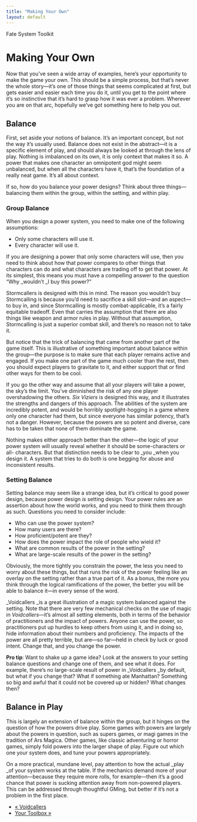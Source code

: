 ```yaml
---
title: "Making Your Own"
layout: default
---
```

    
Fate System Toolkit

#  Making Your Own

Now that you’ve seen a wide array of examples, here’s your opportunity to make
the game your own. This should be a simple process, but that’s never the whole
story—it’s one of those things that seems complicated at first, but gets
easier and easier each time you do it, until you get to the point where it’s
so instinctive that it’s hard to grasp how it was ever a problem. Wherever you
are on that arc, hopefully we’ve got something here to help you out.

## Balance

First, set aside your notions of balance. It’s an important concept, but not
the way it’s usually used. Balance does not exist in the abstract—it is a
specific element of play, and should always be looked at through the lens of
play. Nothing is imbalanced on its own, it is only context that makes it so. A
power that makes one character an omnipotent god might seem unbalanced, but
when all the characters have it, that’s the foundation of a really neat game.
It’s all about context.

If so, how do you balance your power designs? Think about three
things—balancing them within the group, within the setting, and within play.

### Group Balance

When you design a power system, you need to make one of the following
assumptions:

  * Only some characters will use it.
  * Every character will use it.

If you are designing a power that only some characters will use, then you need
to think about how that power compares to other things that characters can do
and what characters are trading off to get that power. At its simplest, this
means you must have a compelling answer to the question “Why _wouldn’t _I buy
this power?”

Stormcallers is designed with this in mind. The reason you wouldn’t buy
Stormcalling is because you’d need to sacrifice a skill slot—and an aspect—to
buy in, and since Stormcalling is mostly combat-applicable, it’s a fairly
equitable tradeoff. Even that carries the assumption that there are also
things like weapon and armor rules in play. Without that assumption,
Stormcalling is just a superior combat skill, and there’s no reason not to
take it.

But notice that the trick of balancing that came from another part of the game
itself. This is illustrative of something important about balance within the
group—the purpose is to make sure that each player remains active and engaged.
If you make one part of the game much cooler than the rest, then you should
expect players to gravitate to it, and either support that or find other ways
for them to be cool.

If you go the other way and assume that all your players will take a power,
the sky’s the limit. You’ve diminished the risk of any one player
overshadowing the others. _Six Viziers_ is designed this way, and it
illustrates the strengths and dangers of this approach. The abilities of the
system are incredibly potent, and would be horribly spotlight-hogging in a
game where only one character had them, but since everyone has similar
potency, that’s not a danger. However, because the powers are so potent and
diverse, care has to be taken that none of them dominate the game.

Nothing makes either approach better than the other—the logic of your power
system will usually reveal whether it should be some-characters or all-
characters. But that distinction needs to be clear to _you _when you design
it. A system that tries to do both is one begging for abuse and inconsistent
results.

### Setting Balance

Setting balance may seem like a strange idea, but it’s critical to good power
design, because power design _is_ setting design. Your power rules are an
assertion about how the world works, and you need to think them through as
such. Questions you need to consider include:

  * Who can use the power system?
  * How many users are there?
  * How proficient/potent are they?
  * How does the power impact the role of people who wield it?
  * What are common results of the power in the setting?
  * What are large-scale results of the power in the setting?

Obviously, the more tightly you constrain the power, the less you need to
worry about these things, but that runs the risk of the power feeling like an
overlay on the setting rather than a true part of it. As a bonus, the more you
think through the logical ramifications of the power, the better you will be
able to balance it—in every sense of the word.

_Voidcallers _is a great illustration of a magic system balanced against the
setting. Note that there are very few mechanical checks on the use of magic in
_Voidcallers_—it’s almost all setting elements, both in terms of the behavior
of practitioners and the impact of powers. Anyone can use the power, so
practitioners put up hurdles to keep others from using it, and in doing so,
hide information about their numbers and proficiency. The impacts of the power
are all pretty terrible, but are—so far—held in check by luck or good intent.
Change that, and you change the power.

**Pro tip**: Want to shake up a game idea? Look at the answers to your setting balance questions and change one of them, and see what it does. For example, there’s no large-scale result of power in _Voidcallers _by default, but what if you change that? What if something ate Manhattan? Something so big and awful that it could not be covered up or hidden? What changes then?

## Balance in Play

This is largely an extension of balance within the group, but it hinges on the
question of how the powers drive play. Some games with powers are largely
about the powers in question, such as supers games, or magi games in the
tradition of Ars Magica. Other games, like classic adventuring or horror
games, simply fold powers into the larger shape of play. Figure out which one
your system does, and tune your powers appropriately.

On a more practical, mundane level, pay attention to how the actual _play _of
your system works at the table. If the mechanics demand more of your
attention—because they require more rolls, for example—then it’s a good chance
that power is sucking attention away from non-powered players. This can be
addressed through thoughtful GMing, but better if it’s not a problem in the
first place.

  * [« Voidcallers](/fate-system-toolkit/voidcallers)
  * [Your Toolbox »](/fate-system-toolkit/your-toolbox)

